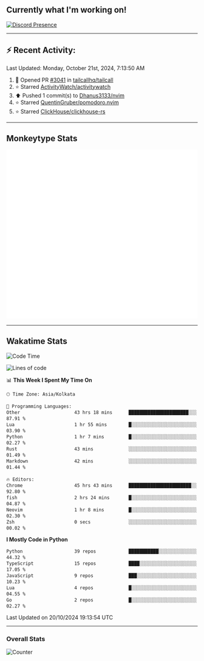 ## Currently what I'm working on!
[![Discord Presence](https://lanyard.cnrad.dev/api/534981034400284712)](https://discord.com/users/534981034400284712)

---

## :zap: Recent Activity:
<!--RECENT_ACTIVITY:last_update-->
Last Updated: Monday, October 21st, 2024, 7:13:50 AM
<!--RECENT_ACTIVITY:last_update_end-->
<!--RECENT_ACTIVITY:start-->
1. 💪 Opened PR [#3041](https://github.com/tailcallhq/tailcall/pull/3041) in [tailcallhq/tailcall](https://github.com/tailcallhq/tailcall)<br>
2. ⭐ Starred [ActivityWatch/activitywatch](https://github.com/ActivityWatch/activitywatch)<br>
3. ⬆️ Pushed 1 commit(s) to [Dhanus3133/nvim](https://github.com/Dhanus3133/nvim)<br>
4. ⭐ Starred [QuentinGruber/pomodoro.nvim](https://github.com/QuentinGruber/pomodoro.nvim)<br>
5. ⭐ Starred [ClickHouse/clickhouse-rs](https://github.com/ClickHouse/clickhouse-rs)<br>
<!--RECENT_ACTIVITY:end-->

---

## Monkeytype Stats
<a href="https://monkeytype.com/profile/dhanus">
  <img src="https://raw.githubusercontent.com/Dhanus3133/Dhanus3133/monkeytype/monkeytype-lb.svg" alt="Monkeytype Profile" />
</a>

---

## Wakatime Stats
<!--START_SECTION:waka-->
![Code Time](http://img.shields.io/badge/Code%20Time-2%2C273%20hrs%2048%20mins-blue)

![Lines of code](https://img.shields.io/badge/From%20Hello%20World%20I%27ve%20Written-6.1%20million%20lines%20of%20code-blue)

📊 **This Week I Spent My Time On** 

```text
🕑︎ Time Zone: Asia/Kolkata

💬 Programming Languages: 
Other                    43 hrs 18 mins      ██████████████████████░░░   87.91 % 
Lua                      1 hr 55 mins        █░░░░░░░░░░░░░░░░░░░░░░░░   03.90 % 
Python                   1 hr 7 mins         █░░░░░░░░░░░░░░░░░░░░░░░░   02.27 % 
Rust                     43 mins             ░░░░░░░░░░░░░░░░░░░░░░░░░   01.49 % 
Markdown                 42 mins             ░░░░░░░░░░░░░░░░░░░░░░░░░   01.44 % 

🔥 Editors: 
Chrome                   45 hrs 43 mins      ███████████████████████░░   92.80 % 
fish                     2 hrs 24 mins       █░░░░░░░░░░░░░░░░░░░░░░░░   04.87 % 
Neovim                   1 hr 8 mins         █░░░░░░░░░░░░░░░░░░░░░░░░   02.30 % 
Zsh                      0 secs              ░░░░░░░░░░░░░░░░░░░░░░░░░   00.02 % 
```

**I Mostly Code in Python** 

```text
Python                   39 repos            ███████████░░░░░░░░░░░░░░   44.32 % 
TypeScript               15 repos            ████░░░░░░░░░░░░░░░░░░░░░   17.05 % 
JavaScript               9 repos             ███░░░░░░░░░░░░░░░░░░░░░░   10.23 % 
Lua                      4 repos             █░░░░░░░░░░░░░░░░░░░░░░░░   04.55 % 
Go                       2 repos             █░░░░░░░░░░░░░░░░░░░░░░░░   02.27 % 
```




 Last Updated on 20/10/2024 19:13:54 UTC
<!--END_SECTION:waka-->
---

### Overall Stats

<img src="https://moe-counter.glitch.me/get/@Dhanus3133?theme=asoul" alt="Counter" />
